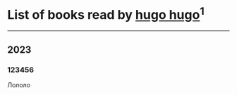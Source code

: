 # List of books read by [hugo hugo](https://my.mail.ru/internet.ru/hugo-hugo/)<sup>1</sup>
---

## 2023

### 123456
Лололо



